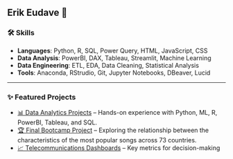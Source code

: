 ## Erik Eudave 🤖

### 🛠️ Skills  
- **Languages**: Python, R, SQL, Power Query, HTML, JavaScript, CSS
- **Data Analysis**: PowerBI, DAX, Tableau, Streamlit, Machine Learning
- **Data Engineering**: ETL, EDA, Data Cleaning, Statistical Analysis  
- **Tools**: Anaconda, RStrudio, Git, Jupyter Notebooks, DBeaver, Lucid  

---  

### ✨ Featured Projects  
- [📊 Data Analytics Projects](../../../Data-Analytics-Projects/) – Hands-on experience with Python, ML, R, PowerBI, Tableau, and SQL.  
- [🏆 Final Bootcamp Project](../../../Data-Analytics-Projects\Spotify-Analysis/) – Exploring the relationship between the characteristics of the most popular songs across 73 countries.
- [📈 Telecommunications Dashboards](../../../Telecom-Dashboards/) – Key metrics for decision-making   